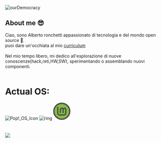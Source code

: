 
![ourDemocracy](https://github.com/AlbertoCode0/AlbertoCode0/assets/137056242/1c2d1dfc-cf04-47b6-8f16-f7fcebc4a3b5)

## About me :sunglasses:
Ciao, sono Alberto ronchetti
appassionato di tecnologia e del mondo open source 🐧. 
</br>puoi dare un'occhiata al mio [curriculum](https://albertocode0.github.io/)
</br></br>
Nel mio tempo libero, mi dedico all'esplorazione di nuove conoscenze(hack,reti,HW,SW),  sperimentando o assemblando nuovi componenti.
</br></br>
# Actual OS:


![Pop!_OS_Icon](https://github.com/AlbertoCode0/AlbertoCode0/assets/137056242/12139ba7-6860-446d-ad16-763c5e5c73c3)  ![ring](https://github.com/AlbertoCode0/AlbertoCode0/assets/137056242/1280edc9-042d-4a34-bf0b-cbb8d07010fa)<?xml version="1.0" encoding="UTF-8"?>
<svg xmlns="http://www.w3.org/2000/svg" xmlns:xlink="http://www.w3.org/1999/xlink" width="56px" height="56px" viewBox="0 0 56 56" version="1.1">
<g id="surface1">
<path style="fill-rule:nonzero;fill:rgb(52.54902%,74.509804%,26.27451%);fill-opacity:1;stroke-width:20;stroke-linecap:butt;stroke-linejoin:miter;stroke:rgb(31.372549%,31.372549%,31.372549%);stroke-opacity:1;stroke-miterlimit:4;" d="M 246 128 C 246 193.160714 193.160714 246 128 246 C 62.839286 246 10 193.160714 10 128 C 10 62.839286 62.839286 10 128 10 C 193.160714 10 246 62.839286 246 128 Z M 246 128 " transform="matrix(0.21875,0,0,0.21875,0,0)"/>
<path style=" stroke:none;fill-rule:nonzero;fill:rgb(31.372549%,31.372549%,31.372549%);fill-opacity:1;" d="M 12.6875 13.78125 L 12.6875 33.46875 C 12.6875 38.273438 16.632812 42.21875 21.4375 42.21875 L 34.5625 42.21875 C 39.367188 42.21875 43.3125 38.273438 43.3125 33.46875 L 43.3125 22.53125 C 43.3125 18.933594 40.347656 15.96875 36.75 15.96875 C 35.070312 15.96875 33.542969 16.632812 32.375 17.691406 C 31.207031 16.632812 29.679688 15.96875 28 15.96875 C 24.402344 15.96875 21.4375 18.933594 21.4375 22.53125 L 21.4375 33.46875 L 25.8125 33.46875 L 25.8125 22.53125 C 25.8125 21.296875 26.765625 20.34375 28 20.34375 C 29.234375 20.34375 30.1875 21.296875 30.1875 22.53125 L 30.1875 33.46875 L 34.5625 33.46875 L 34.5625 22.53125 C 34.5625 21.296875 35.515625 20.34375 36.75 20.34375 C 37.984375 20.34375 38.9375 21.296875 38.9375 22.53125 L 38.9375 33.46875 C 38.9375 35.910156 37.003906 37.84375 34.5625 37.84375 L 21.4375 37.84375 C 18.996094 37.84375 17.0625 35.910156 17.0625 33.46875 L 17.0625 13.78125 Z M 12.6875 13.78125 "/>
</g>
</svg>




#
![](https://komarev.com/ghpvc/?username=AlbertoCode0&color=red)
